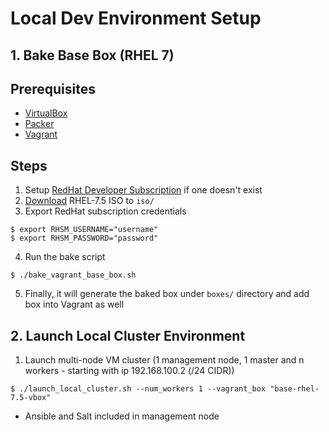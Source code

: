 # Local Dev Environment Setup

## 1. Bake Base Box (RHEL 7)

## Prerequisites
 * [VirtualBox](https://www.virtualbox.org/wiki/VirtualBox)  
 * [Packer](https://www.packer.io)  
 * [Vagrant](https://www.vagrantup.com)

## Steps
 
 1. Setup [RedHat Developer Subscription](https://access.redhat.com) if one doesn't exist
 2. [Download](https://developers.redhat.com/products/rhel/download/) RHEL-7.5 ISO to `iso/`
 3. Export RedHat subscription credentials
 ```
 $ export RHSM_USERNAME="username"
 $ export RHSM_PASSWORD="password"
 ```
 4. Run the bake script
 ```
 $ ./bake_vagrant_base_box.sh
 ```
 
 5. Finally, it will generate the baked box under `boxes/` directory and add box into Vagrant as well

## 2. Launch Local Cluster Environment

 1. Launch multi-node VM cluster (1 management node, 1 master and n workers - starting with ip 192.168.100.2 (/24 CIDR))
 ```
 $ ./launch_local_cluster.sh --num_workers 1 --vagrant_box "base-rhel-7.5-vbox"
 ```
 - Ansible and Salt included in management node
